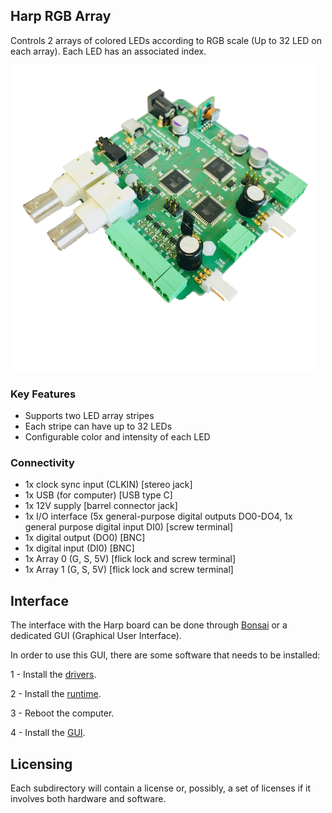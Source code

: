 ## Harp RGB Array

Controls 2 arrays of colored LEDs according to RGB scale (Up to 32 LED on each array). Each LED has an associated index.

![harprgbarray](./docs/assets/pcb.png)

### Key Features ###

* Supports two LED array stripes
* Each stripe can have up to 32 LEDs
* Configurable color and intensity of each LED


### Connectivity ###

* 1x clock sync input (CLKIN) [stereo jack]
* 1x USB (for computer) [USB type C]
* 1x 12V supply [barrel connector jack]
* 1x I/O interface (5x general-purpose digital outputs DO0-DO4, 1x general purpose digital input DI0) [screw terminal]
* 1x digital output (DO0) [BNC]
* 1x digital input (DI0) [BNC]
* 1x Array 0 (G, S, 5V) [flick lock and screw terminal]
* 1x Array 1 (G, S, 5V) [flick lock and screw terminal]

## Interface ##

The interface with the Harp board can be done through [Bonsai](https://bonsai-rx.org/) or a dedicated GUI (Graphical User Interface).

In order to use this GUI, there are some software that needs to be installed:

1 - Install the [drivers](https://bitbucket.org/fchampalimaud/downloads/downloads/UsbDriver-2.12.26.zip).

2 - Install the [runtime](https://bitbucket.org/fchampalimaud/downloads/downloads/Runtime-1.0.zip).

3 - Reboot the computer.

4 - Install the [GUI](https://bitbucket.org/fchampalimaud/downloads/downloads/Harp%20RGB%20Array%20v1.0.0.zip).

## Licensing ##

Each subdirectory will contain a license or, possibly, a set of licenses if it involves both hardware and software.
